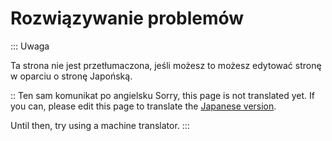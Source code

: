 # Rozwiązywanie problemów

::: Uwaga

Ta strona nie jest przetłumaczona, jeśli możesz to możesz edytować stronę w oparciu o stronę Japońską.

:: Ten sam komunikat po angielsku
Sorry, this page is not translated yet. If you can, please edit this page to translate the [Japanese version](/docs/admin/troubleshooting.html).

Until then, try using a machine translator.
:::
